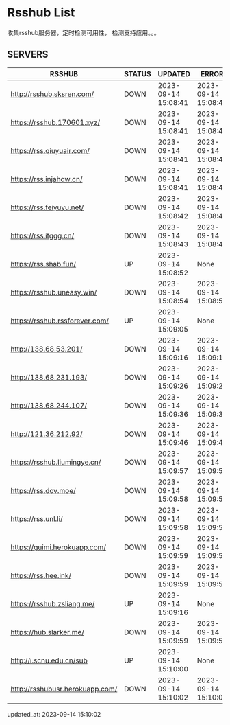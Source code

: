 # Rsshub List

收集rsshub服务器，定时检测可用性， 检测支持应用。。。


## SERVERS

|  RSSHUB   | STATUS  | UPDATED  | ERROR  | TWITTER |  
|  ----  | ----  | ----  | ----  | ---- |  
| http://rsshub.sksren.com/ | DOWN | 2023-09-14 15:08:41 | 2023-09-14 15:08:41 |  
| https://rsshub.170601.xyz/ | DOWN | 2023-09-14 15:08:41 | 2023-09-14 15:08:41 |  
| https://rss.qiuyuair.com/ | DOWN | 2023-09-14 15:08:41 | 2023-09-14 15:08:41 |  
| https://rss.injahow.cn/ | DOWN | 2023-09-14 15:08:41 | 2023-09-14 15:08:41 |  
| https://rss.feiyuyu.net/ | DOWN | 2023-09-14 15:08:42 | 2023-09-14 15:08:42 |  
| https://rss.itggg.cn/ | DOWN | 2023-09-14 15:08:43 | 2023-09-14 15:08:43 |  
| https://rss.shab.fun/ | UP | 2023-09-14 15:08:52 | None ||  
| https://rsshub.uneasy.win/ | DOWN | 2023-09-14 15:08:54 | 2023-09-14 15:08:54 |  
| https://rsshub.rssforever.com/ | UP | 2023-09-14 15:09:05 | None ||  
| http://138.68.53.201/ | DOWN | 2023-09-14 15:09:16 | 2023-09-14 15:09:16 |  
| http://138.68.231.193/ | DOWN | 2023-09-14 15:09:26 | 2023-09-14 15:09:26 |  
| http://138.68.244.107/ | DOWN | 2023-09-14 15:09:36 | 2023-09-14 15:09:36 |  
| http://121.36.212.92/ | DOWN | 2023-09-14 15:09:46 | 2023-09-14 15:09:46 |  
| https://rsshub.liumingye.cn/ | DOWN | 2023-09-14 15:09:57 | 2023-09-14 15:09:57 |  
| https://rss.dov.moe/ | DOWN | 2023-09-14 15:09:58 | 2023-09-14 15:09:58 |  
| https://rss.unl.li/ | DOWN | 2023-09-14 15:09:58 | 2023-09-14 15:09:58 |  
| https://guimi.herokuapp.com/ | DOWN | 2023-09-14 15:09:59 | 2023-09-14 15:09:59 |  
| https://rss.hee.ink/ | DOWN | 2023-09-14 15:09:59 | 2023-09-14 15:09:59 |  
| https://rsshub.zsliang.me/ | UP | 2023-09-14 15:09:16 | None |OK|  
| https://hub.slarker.me/ | DOWN | 2023-09-14 15:09:59 | 2023-09-14 15:09:59 |  
| http://i.scnu.edu.cn/sub | UP | 2023-09-14 15:10:00 | None ||  
| http://rsshubusr.herokuapp.com/ | DOWN | 2023-09-14 15:10:02 | 2023-09-14 15:10:02 |  
  

updated_at: 2023-09-14 15:10:02  
